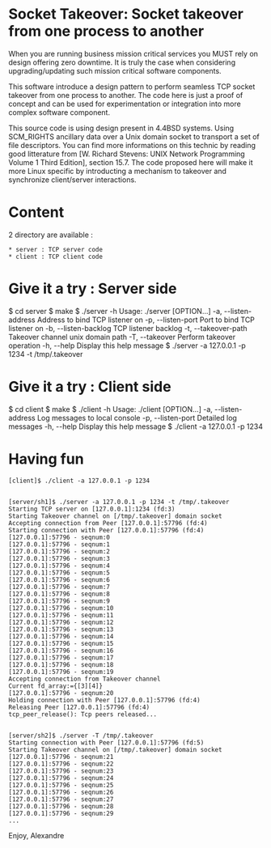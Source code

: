 Socket Takeover: Socket takeover from one process to another
============================================================

When you are running business mission critical services you MUST rely on
design offering zero downtime. It is truly the case when considering
upgrading/updating such mission critical software components.

This software introduce a design pattern to perform seamless TCP socket
takeover from one process to another. The code here is just a proof of
concept and can be used for experimentation or integration into more
complex software component.

This source code is using design present in 4.4BSD systems. Using SCM_RIGHTS
ancillary data over a Unix domain socket to transport a set of file descriptors.
You can find more informations on this technic by reading good litterature from
[W. Richard Stevens: UNIX Network Programming Volume 1 Third Edition], section 15.7.
The code proposed here will make it more Linux specific by introducting a mechanism
to takeover and synchronize client/server interactions.


# Content

2 directory are available :

	* server : TCP server code
	* client : TCP client code


# Give it a try : Server side

$ cd server
$ make
$ ./server -h
Usage: ./server [OPTION...]
  -a, --listen-address		Address to bind TCP listener on
  -p, --listen-port		Port to bind TCP listener on
  -b, --listen-backlog		TCP listener backlog
  -t, --takeover-path		Takeover channel unix domain path
  -T, --takeover		Perform takeover operation
  -h, --help			Display this help message
$ ./server -a 127.0.0.1 -p 1234 -t /tmp/.takeover


# Give it a try : Client side

$ cd client
$ make
$ ./client -h
Usage: ./client [OPTION...]
  -a, --listen-address		Log messages to local console
  -p, --listen-port		Detailed log messages
  -h, --help			Display this help message
$ ./client -a 127.0.0.1 -p 1234


# Having fun

	[client]$ ./client -a 127.0.0.1 -p 1234


	[server/sh1]$ ./server -a 127.0.0.1 -p 1234 -t /tmp/.takeover
	Starting TCP server on [127.0.0.1]:1234 (fd:3)
	Starting Takeover channel on [/tmp/.takeover] domain socket
	Accepting connection from Peer [127.0.0.1]:57796 (fd:4)
	Starting connection with Peer [127.0.0.1]:57796 (fd:4)
	[127.0.0.1]:57796 - seqnum:0
	[127.0.0.1]:57796 - seqnum:1
	[127.0.0.1]:57796 - seqnum:2
	[127.0.0.1]:57796 - seqnum:3
	[127.0.0.1]:57796 - seqnum:4
	[127.0.0.1]:57796 - seqnum:5
	[127.0.0.1]:57796 - seqnum:6
	[127.0.0.1]:57796 - seqnum:7
	[127.0.0.1]:57796 - seqnum:8
	[127.0.0.1]:57796 - seqnum:9
	[127.0.0.1]:57796 - seqnum:10
	[127.0.0.1]:57796 - seqnum:11
	[127.0.0.1]:57796 - seqnum:12
	[127.0.0.1]:57796 - seqnum:13
	[127.0.0.1]:57796 - seqnum:14
	[127.0.0.1]:57796 - seqnum:15
	[127.0.0.1]:57796 - seqnum:16
	[127.0.0.1]:57796 - seqnum:17
	[127.0.0.1]:57796 - seqnum:18
	[127.0.0.1]:57796 - seqnum:19
	Accepting connection from Takeover channel
	Current fd_array:={[3][4]}
	[127.0.0.1]:57796 - seqnum:20
	Holding connection with Peer [127.0.0.1]:57796 (fd:4)
	Releasing Peer [127.0.0.1]:57796 (fd:4)
	tcp_peer_release(): Tcp peers released...


	[server/sh2]$ ./server -T /tmp/.takeover 
	Starting connection with Peer [127.0.0.1]:57796 (fd:5)
	Starting Takeover channel on [/tmp/.takeover] domain socket
	[127.0.0.1]:57796 - seqnum:21
	[127.0.0.1]:57796 - seqnum:22
	[127.0.0.1]:57796 - seqnum:23
	[127.0.0.1]:57796 - seqnum:24
	[127.0.0.1]:57796 - seqnum:25
	[127.0.0.1]:57796 - seqnum:26
	[127.0.0.1]:57796 - seqnum:27
	[127.0.0.1]:57796 - seqnum:28
	[127.0.0.1]:57796 - seqnum:29
	...


Enjoy,
Alexandre

